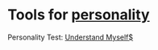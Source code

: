 
# Tools for [personality](https://gainedin.site/personality/)

Personality Test:
[Understand Myself$](https://understandmyself.com/)

